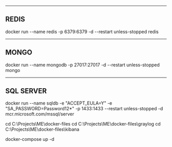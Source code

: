 ------------
REDIS
------------
docker run --name redis -p 6379:6379 -d --restart unless-stopped redis

------------
MONGO
------------
docker run --name mongodb -p 27017:27017 -d --restart unless-stopped mongo

------------
SQL SERVER
------------
docker run --name sqldb -e "ACCEPT_EULA=Y" -e "SA_PASSWORD=Password12*" -p 1433:1433 --restart unless-stopped -d mcr.microsoft.com/mssql/server


cd C:\Projects\ME\docker-files
cd C:\Projects\ME\docker-files\graylog
cd C:\Projects\ME\docker-files\kibana

docker-compose up -d

